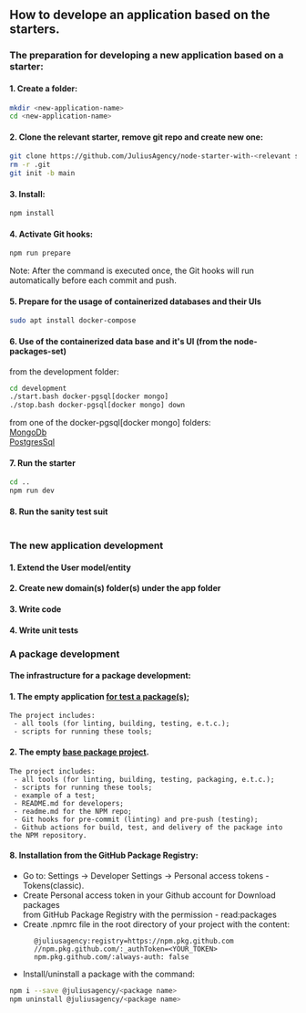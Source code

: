 ## How to develope an application based on the starters.

### The preparation for developing a new application based on a starter:
#### 1. Create a folder:
```bash
mkdir <new-application-name>
cd <new-application-name>
```

#### 2. Clone the relevant starter, remove git repo and create new one:
```bash
git clone https://github.com/JuliusAgency/node-starter-with-<relevant starter>.git .
rm -r .git
git init -b main
```

#### 3. Install:
```bash
npm install
```

#### 4. Activate Git hooks:
```bash
npm run prepare
```
Note: After the command is executed once, the Git hooks will run automatically before each commit and push.

#### 5. Prepare for the usage of containerized databases and their UIs   
```bash
sudo apt install docker-compose
```
#### 6. Use of the containerized data base and it's UI (from the node-packages-set)  
from the development folder:
```bash
cd development  
./start.bash docker-pgsql[docker mongo]  
./stop.bash docker-pgsql[docker mongo] down  
```
from one of the docker-pgsql[docker mongo] folders:  
[MongoDb](../docker-mongo/readme.md)   
[PostgresSql](../docker-pgsql/readme.md)   

#### 7. Run the starter 
```bash
cd ..
npm run dev
```
#### 8. Run the sanity test suit
```bash
```

### The new application development 

#### 1. Extend the User model/entity 
#### 2. Create new domain(s) folder(s) under the app folder  
#### 3. Write code
#### 4. Write unit tests

### A package development
#### The infrastructure for a package development:
#### 1. The empty application [for test a package(s)](https://github.com/juliusagency/node-typescript-package-tester);
	The project includes:
	 - all tools (for linting, building, testing, e.t.c.);
	 - scripts for running these tools;
#### 2. The empty [base package project](https://github.com/juliusagency/npm-base-package).
	The project includes:
	 - all tools (for linting, building, testing, packaging, e.t.c.);
	 - scripts for running these tools;
	 - example of a test;
	 - README.md for developers;
	 - readme.md for the NPM repo;
	 - Git hooks for pre-commit (linting) and pre-push (testing);
	 - Github actions for build, test, and delivery of the package into the NPM repository.

#### 8. Installation from the GitHub Package Registry:  
   - Go to: Settings -> Developer Settings -> Personal access tokens - Tokens(classic). 
   - Create Personal access token in your Github account for Download packages  
      from GitHub Package Registry with the permission - read:packages
   - Create .npmrc file in the root directory of your project with the content:  
```
      @juliusagency:registry=https://npm.pkg.github.com  
      //npm.pkg.github.com/:_authToken=<YOUR_TOKEN>  
      npm.pkg.github.com/:always-auth: false  
```
   - Install/uninstall a package with the command:  
```bash
npm i --save @juliusagency/<package name>
npm uninstall @juliusagency/<package name>

```

